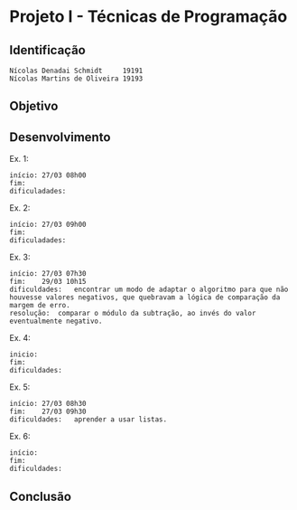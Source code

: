 # Projeto I - Técnicas de Programação

## Identificação

	Nícolas Denadai Schmidt		19191
	Nícolas Martins de Oliveira	19193

## Objetivo


## Desenvolvimento

Ex. 1: 

	início:	27/03 08h00
	fim:	
	dificuladades:	

Ex. 2: 

	início:	27/03 09h00
	fim:	
	dificuladades:	

Ex. 3: 

	início:	27/03 07h30
	fim:	29/03 10h15
	dificuldades:	encontrar um modo de adaptar o algoritmo para que não houvesse valores negativos, que quebravam a lógica de comparação da margem de erro.
	resolução:	comparar o módulo da subtração, ao invés do valor eventualmente negativo.

Ex. 4: 

	inicio:	
	fim:	
	dificuldades:	

Ex. 5:

	início:	27/03 08h30
	fim:	27/03 09h30
	dificuldades:	aprender a usar listas.

Ex. 6: 

	início:	
	fim:	
	dificuldades:	


## Conclusão
